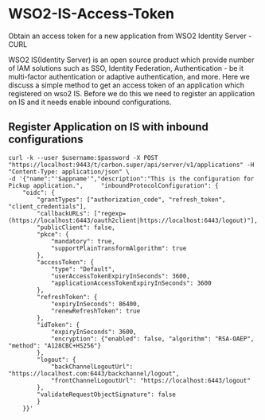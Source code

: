 # WSO2-IS-Access-Token
Obtain an access token for a new application from WSO2 Identity Server - CURL

WSO2 IS(Identity Server) is an open source product which provide number of IAM solutions such as SSO, Identity Federation, Authentication - be it multi-factor authentication or adaptive authentication, and more.
	Here we discuss a simple method to get an access token of an application which registered on wso2 IS. Before we do this we need to register an application on IS and it needs enable inbound configurations.
## Register Application on IS with inbound configurations
```curl
curl -k --user $username:$password -X POST "https://localhost:9443/t/carbon.super/api/server/v1/applications" -H  "Content-Type: application/json" \
-d '{"name":"'$appname'","description":"This is the configuration for Pickup application.",     "inboundProtocolConfiguration": { 
    "oidc": { 
        "grantTypes": ["authorization_code", "refresh_token", "client_credentials"],  
        "callbackURLs": ["regexp=(https://localhost:6443/oauth2client|https://localhost:6443/logout)"],  
        "publicClient": false,  
        "pkce": { 
            "mandatory": true,  
            "supportPlainTransformAlgorithm": true 
        },  
        "accessToken": { 
            "type": "Default",  
            "userAccessTokenExpiryInSeconds": 3600,  
            "applicationAccessTokenExpiryInSeconds": 3600 
        },  
        "refreshToken": { 
            "expiryInSeconds": 86400,  
            "renewRefreshToken": true 
        },  
        "idToken": { 
            "expiryInSeconds": 3600,  
            "encryption": {"enabled": false, "algorithm": "RSA-OAEP", "method": "A128CBC+HS256"} 
        },  
        "logout": { 
            "backChannelLogoutUrl": "https://localhost.com:6443/backchannel/logout",  
            "frontChannelLogoutUrl": "https://localhost:6443/logout" 
        },  
        "validateRequestObjectSignature": false 
        } 
    }}'
```